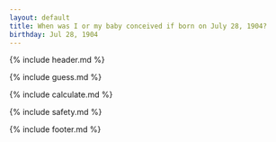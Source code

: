 ```yaml
---
layout: default
title: When was I or my baby conceived if born on July 28, 1904?
birthday: Jul 28, 1904
---
```


{% include header.md %}

{% include guess.md %}

{% include calculate.md %}

{% include safety.md %}

{% include footer.md %}



